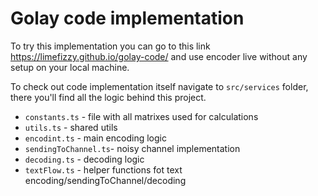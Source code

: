 # Golay code implementation

To try this implementation you can go to this link https://limefizzy.github.io/golay-code/ and use encoder live without any setup on your local machine.

To check out code implementation itself navigate to `src/services` folder, there you'll find all the logic behind this project.

- `constants.ts` - file with all matrixes used for calculations
- `utils.ts` - shared utils
- `encodint.ts` - main encoding logic
- `sendingToChannel.ts`- noisy channel implementation
- `decoding.ts` - decoding logic
- `textFlow.ts` - helper functions fot text encoding/sendingToChannel/decoding

